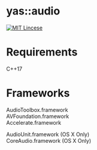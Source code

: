 yas::audio
==============
[![MIT Lincese](http://img.shields.io/badge/license-MIT-blue.svg?style=flat)](LICENSE)

Requirements
==============
C++17

Frameworks
==============
AudioToolbox.framework  
AVFoundation.framework  
Accelerate.framework  

AudioUnit.framework (OS X Only)  
CoreAudio.framework (OS X Only)
